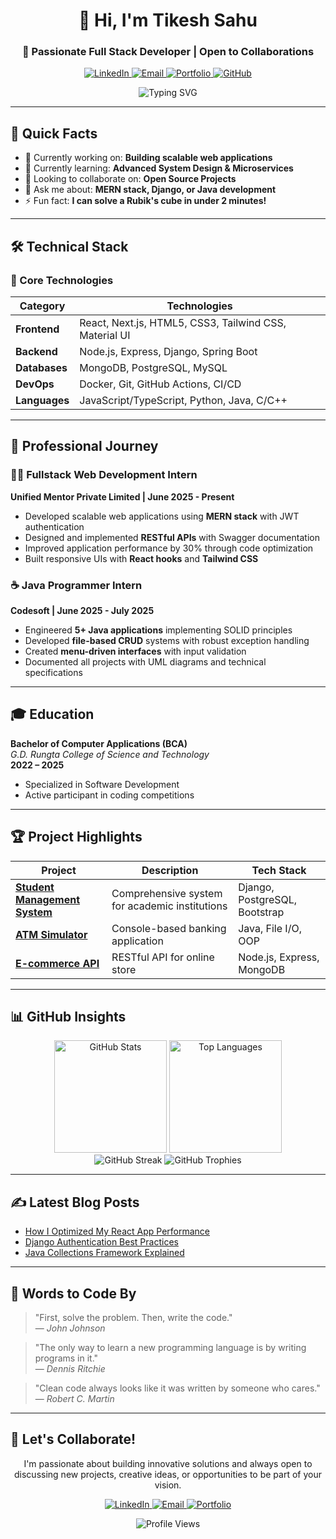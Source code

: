 <h1 align="center">👋 Hi, I'm Tikesh Sahu</h1>
<h3 align="center">🚀 Passionate Full Stack Developer | Open to Collaborations</h3>

<!-- Social Badges -->
<p align="center">
  <a href="https://linkedin.com/in/tikeshsahu">
    <img src="https://img.shields.io/badge/LinkedIn-0A66C2?style=for-the-badge&logo=linkedin&logoColor=white" alt="LinkedIn">
  </a>
  <a href="mailto:tikeshs201@gmail.com">
    <img src="https://img.shields.io/badge/Email-D14836?style=for-the-badge&logo=gmail&logoColor=white" alt="Email">
  </a>
  <a href="https://tikeshsahu.vercel.app">
    <img src="https://img.shields.io/badge/Portfolio-4285F4?style=for-the-badge&logo=google-chrome&logoColor=white" alt="Portfolio">
  </a>
  <a href="https://github.com/tikeshsahu">
    <img src="https://img.shields.io/badge/GitHub-181717?style=for-the-badge&logo=github&logoColor=white" alt="GitHub">
  </a>
</p>

<!-- Introduction Section -->
<div align="center">
  <img src="https://readme-typing-svg.demolab.com?font=Fira+Code&pause=1000&color=22D3EE&center=true&vCenter=true&width=435&lines=Full+Stack+Developer;Python+%7C+Java+%7C+JavaScript;Clean+Code+Advocate;Problem+Solver;Open+to+collaborations!" alt="Typing SVG" />
</div>

---

## 🚀 Quick Facts

- 🔭 Currently working on: **Building scalable web applications**
- 🌱 Currently learning: **Advanced System Design & Microservices**
- 👯 Looking to collaborate on: **Open Source Projects**
- 💬 Ask me about: **MERN stack, Django, or Java development**
- ⚡ Fun fact: **I can solve a Rubik's cube in under 2 minutes!**

---

## 🛠️ Technical Stack

### 🔧 Core Technologies
<div align="center">
  
| Category        | Technologies                                                                 |
|-----------------|------------------------------------------------------------------------------|
| **Frontend**    | React, Next.js, HTML5, CSS3, Tailwind CSS, Material UI                      |
| **Backend**     | Node.js, Express, Django, Spring Boot                                       |
| **Databases**   | MongoDB, PostgreSQL, MySQL                                                  |
| **DevOps**      | Docker, Git, GitHub Actions, CI/CD                                          |
| **Languages**   | JavaScript/TypeScript, Python, Java, C/C++                                  |

</div>

---

## 💼 Professional Journey

### 🧑‍💻 Fullstack Web Development Intern  
**Unified Mentor Private Limited | June 2025 - Present**  
- Developed scalable web applications using **MERN stack** with JWT authentication  
- Designed and implemented **RESTful APIs** with Swagger documentation  
- Improved application performance by 30% through code optimization  
- Built responsive UIs with **React hooks** and **Tailwind CSS**

### ☕ Java Programmer Intern  
**Codesoft | June 2025 - July 2025**  
- Engineered **5+ Java applications** implementing SOLID principles  
- Developed **file-based CRUD** systems with robust exception handling  
- Created **menu-driven interfaces** with input validation  
- Documented all projects with UML diagrams and technical specifications  

---

## 🎓 Education

**Bachelor of Computer Applications (BCA)**  
*G.D. Rungta College of Science and Technology*  
**2022 – 2025**  
- Specialized in Software Development  
- Active participant in coding competitions  

---

## 🏆 Project Highlights

<div align="center">
  
| Project | Description | Tech Stack |
|---------|-------------|------------|
| **[Student Management System](https://github.com/tikeshsahu/student-management-system)** | Comprehensive system for academic institutions | Django, PostgreSQL, Bootstrap |
| **[ATM Simulator](https://github.com/tikeshsahu/atm-simulator)** | Console-based banking application | Java, File I/O, OOP |
| **[E-commerce API](https://github.com/tikeshsahu/ecommerce-api)** | RESTful API for online store | Node.js, Express, MongoDB |

</div>

---

## 📊 GitHub Insights

<div align="center">
  <img height="180em" src="https://github-readme-stats.vercel.app/api?username=tikeshsahu&show_icons=true&theme=radical&include_all_commits=true&count_private=true&hide_border=true" alt="GitHub Stats" />
  <img height="180em" src="https://github-readme-stats.vercel.app/api/top-langs/?username=tikeshsahu&layout=compact&langs_count=8&theme=radical&hide_border=true" alt="Top Languages" />
</div>

<div align="center">
  <img src="https://github-readme-streak-stats.herokuapp.com/?user=tikeshsahu&theme=radical&hide_border=true" alt="GitHub Streak" />
  <img src="https://github-profile-trophy.vercel.app/?username=tikeshsahu&theme=radical&no-frame=true&row=1&column=6" alt="GitHub Trophies" />
</div>

---

## ✍️ Latest Blog Posts

<!-- BLOG-POST-LIST:START -->
- [How I Optimized My React App Performance](https://example.com)
- [Django Authentication Best Practices](https://example.com)
- [Java Collections Framework Explained](https://example.com)
<!-- BLOG-POST-LIST:END -->

---

## 🌟 Words to Code By

> "First, solve the problem. Then, write the code."  
> — *John Johnson*

> "The only way to learn a new programming language is by writing programs in it."  
> — *Dennis Ritchie*

> "Clean code always looks like it was written by someone who cares."  
> — *Robert C. Martin*

---

## 🤝 Let's Collaborate!

<p align="center">
  I'm passionate about building innovative solutions and always open to discussing new projects, 
  creative ideas, or opportunities to be part of your vision.
</p>

<div align="center">
  <a href="https://linkedin.com/in/tikeshsahu">
    <img src="https://img.shields.io/badge/Let's_Connect_on_LinkedIn-0A66C2?style=for-the-badge&logo=linkedin&logoColor=white" alt="LinkedIn">
  </a>
  <a href="mailto:tikeshs201@gmail.com">
    <img src="https://img.shields.io/badge/Email_Me-D14836?style=for-the-badge&logo=gmail&logoColor=white" alt="Email">
  </a>
  <a href="https://tikeshsahu.vercel.app">
    <img src="https://img.shields.io/badge/Visit_My_Portfolio-4285F4?style=for-the-badge&logo=google-chrome&logoColor=white" alt="Portfolio">
  </a>
</div>

<p align="center">
  <img src="https://komarev.com/ghpvc/?username=tikeshsahu&label=Profile%20views&color=0e75b6&style=flat" alt="Profile Views" />
</p>
